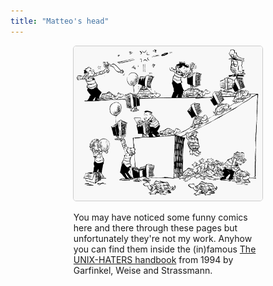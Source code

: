 ```yaml
---
title: "Matteo's head"
---
```









<p align="center">
  <img width="60%" style="border:1px solid #CCCCCC; border-radius: 5px; margin-top:0%" src="assets/administration.png"/>
</p>

<div class="boxed"; style="margin-top:5px; margin-left:20%; margin-right:20%">
You may have noticed some funny comics here and there through these pages but unfortunately they're not my work. Anyhow you can find them inside the (in)famous <a href="https://web.mit.edu/~simsong/www/ugh.pdf">The UNIX-HATERS handbook</a> from 1994 by Garfinkel, Weise and Strassmann.
</div>
